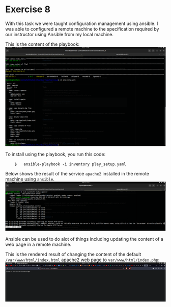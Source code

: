 # Exercise 8
With this task we were taught configuration management using ansible.
I was able to configured a remote machine to the specification required by our instructor using Ansible from my local machine.

This is the content of the playbook:
<br>
![Exercise-8-0](Exercise-8-0.png)
<br>

To install using the playbook, you run this code:
```
    $   ansible-playbook -i inventory play_setup.yaml
```
Below shows the result of the service `apache2` installed in the remote machine using `ansible`.
<br>
![Exercise-8-1](Exercise-8-1.png)
<br>

Ansible can be used to do alot of things including updating the content of a web page in a remote machine. 

This is the rendered result of changing the content of the default `/var/www/html/index.html` apache2 web page to `var/www/html/index.php`:
<br>
![Exercise-8-2](Exercise-8-2.png)

 